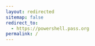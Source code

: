 ```yaml
---
layout: redirected
sitemap: false
redirect_to:
  - https://powershell.pass.org
permalink: /
---
```

